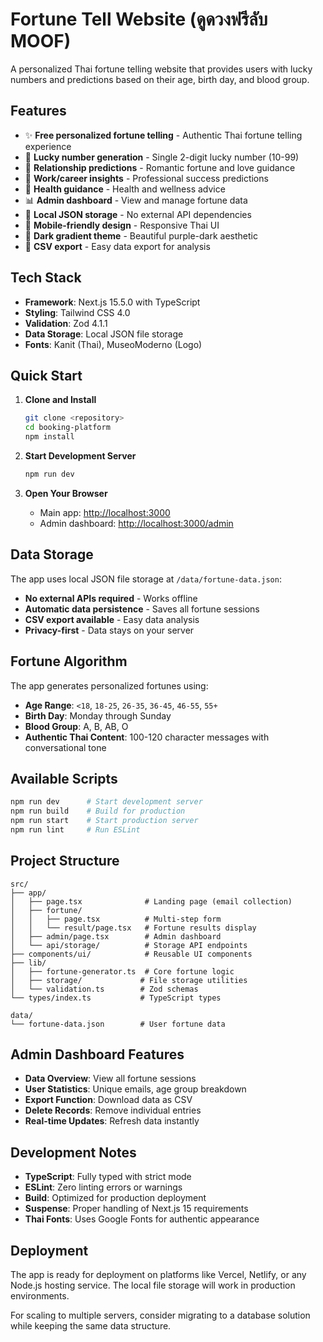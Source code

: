 # Fortune Tell Website (ดูดวงฟรีลับ MOOF)

A personalized Thai fortune telling website that provides users with lucky numbers and predictions based on their age, birth day, and blood group.

## Features

- ✨ **Free personalized fortune telling** - Authentic Thai fortune telling experience
- 🔢 **Lucky number generation** - Single 2-digit lucky number (10-99)
- 💝 **Relationship predictions** - Romantic fortune and love guidance
- 💼 **Work/career insights** - Professional success predictions
- 🏥 **Health guidance** - Health and wellness advice
- 📊 **Admin dashboard** - View and manage fortune data
- 💾 **Local JSON storage** - No external API dependencies
- 📱 **Mobile-friendly design** - Responsive Thai UI
- 🌙 **Dark gradient theme** - Beautiful purple-dark aesthetic
- 📄 **CSV export** - Easy data export for analysis

## Tech Stack

- **Framework**: Next.js 15.5.0 with TypeScript
- **Styling**: Tailwind CSS 4.0
- **Validation**: Zod 4.1.1
- **Data Storage**: Local JSON file storage
- **Fonts**: Kanit (Thai), MuseoModerno (Logo)

## Quick Start

1. **Clone and Install**
   ```bash
   git clone <repository>
   cd booking-platform
   npm install
   ```

2. **Start Development Server**
   ```bash
   npm run dev
   ```

3. **Open Your Browser**
   - Main app: [http://localhost:3000](http://localhost:3000)
   - Admin dashboard: [http://localhost:3000/admin](http://localhost:3000/admin)

## Data Storage

The app uses local JSON file storage at `/data/fortune-data.json`:

- **No external APIs required** - Works offline
- **Automatic data persistence** - Saves all fortune sessions
- **CSV export available** - Easy data analysis
- **Privacy-first** - Data stays on your server

## Fortune Algorithm

The app generates personalized fortunes using:
- **Age Range**: `<18`, `18-25`, `26-35`, `36-45`, `46-55`, `55+`
- **Birth Day**: Monday through Sunday
- **Blood Group**: A, B, AB, O
- **Authentic Thai Content**: 100-120 character messages with conversational tone

## Available Scripts

```bash
npm run dev      # Start development server
npm run build    # Build for production
npm run start    # Start production server
npm run lint     # Run ESLint
```

## Project Structure

```
src/
├── app/
│   ├── page.tsx              # Landing page (email collection)
│   ├── fortune/
│   │   ├── page.tsx          # Multi-step form
│   │   └── result/page.tsx   # Fortune results display
│   ├── admin/page.tsx        # Admin dashboard
│   └── api/storage/          # Storage API endpoints
├── components/ui/            # Reusable UI components
├── lib/
│   ├── fortune-generator.ts  # Core fortune logic
│   ├── storage/             # File storage utilities
│   └── validation.ts        # Zod schemas
└── types/index.ts           # TypeScript types

data/
└── fortune-data.json        # User fortune data
```

## Admin Dashboard Features

- **Data Overview**: View all fortune sessions
- **User Statistics**: Unique emails, age group breakdown
- **Export Function**: Download data as CSV
- **Delete Records**: Remove individual entries
- **Real-time Updates**: Refresh data instantly

## Development Notes

- **TypeScript**: Fully typed with strict mode
- **ESLint**: Zero linting errors or warnings
- **Build**: Optimized for production deployment
- **Suspense**: Proper handling of Next.js 15 requirements
- **Thai Fonts**: Uses Google Fonts for authentic appearance

## Deployment

The app is ready for deployment on platforms like Vercel, Netlify, or any Node.js hosting service. The local file storage will work in production environments.

For scaling to multiple servers, consider migrating to a database solution while keeping the same data structure.